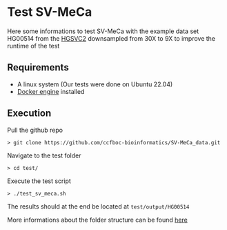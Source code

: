 # Test SV-MeCa
Here some informations to test SV-MeCa with the example data set HG00514 from the [HGSVC2](https://www.internationalgenome.org/data-portal/data-collection/hgsvc2) downsampled from 30X to 9X to improve the runtime of the test

## Requirements

* A linux system (Our tests were done on Ubuntu 22.04)
* [Docker engine](https://docs.docker.com/engine/install/) installed

## Execution

Pull the github repo
``` 
> git clone https://github.com/ccfboc-bioinformatics/SV-MeCa_data.git
```

Navigate to the test folder
``` 
> cd test/
```

Execute the test script
```
> ./test_sv_meca.sh
```

The results should at the end be located at `test/output/HG00514`

More informations about the folder structure can be found [here](https://github.com/ccfboc-bioinformatics/SV-MeCa?tab=readme-ov-file#folder-structure)
